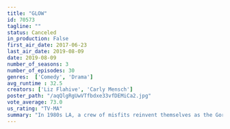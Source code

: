 ```yaml
---
title: "GLOW"
id: 70573
tagline: ""
status: Canceled
in_production: False
first_air_date: 2017-06-23
last_air_date: 2019-08-09
date: 2019-08-09
number_of_seasons: 3
number_of_episodes: 30
genres:  ['Comedy', 'Drama']
avg_runtime : 32.5
creators: ['Liz Flahive', 'Carly Mensch']
poster_path: "/aqQlgRgUwVTfbdxe33vfDEMiCa2.jpg"
vote_average: 73.0
us_rating: "TV-MA"
summary: "In 1980s LA, a crew of misfits reinvent themselves as the Gorgeous Ladies of Wrestling."
---
```


